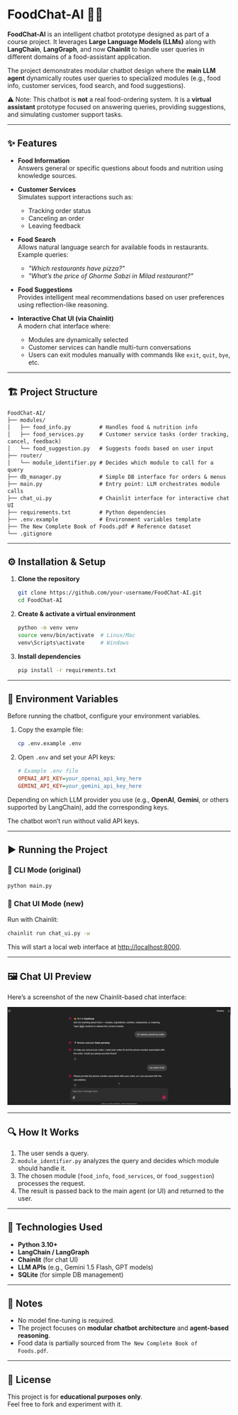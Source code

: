 # FoodChat-AI 🍴🤖

**FoodChat-AI** is an intelligent chatbot prototype designed as part of a course project. It leverages **Large Language Models (LLMs)** along with **LangChain**, **LangGraph**, and now **Chainlit** to handle user queries in different domains of a food-assistant application.  

The project demonstrates modular chatbot design where the **main LLM agent** dynamically routes user queries to specialized modules (e.g., food info, customer services, food search, and food suggestions).  

⚠️ Note: This chatbot is **not** a real food-ordering system. It is a **virtual assistant** prototype focused on answering queries, providing suggestions, and simulating customer support tasks.  

---

## ✨ Features

- **Food Information**  
  Answers general or specific questions about foods and nutrition using knowledge sources.  

- **Customer Services**  
  Simulates support interactions such as:  
  - Tracking order status  
  - Canceling an order  
  - Leaving feedback  

- **Food Search**  
  Allows natural language search for available foods in restaurants.  
  Example queries:  
  - *"Which restaurants have pizza?"*  
  - *"What’s the price of Ghorme Sabzi in Milad restaurant?"*  

- **Food Suggestions**  
  Provides intelligent meal recommendations based on user preferences using reflection-like reasoning.  

- **Interactive Chat UI (via Chainlit)**  
  A modern chat interface where:  
  - Modules are dynamically selected  
  - Customer services can handle multi-turn conversations  
  - Users can exit modules manually with commands like `exit`, `quit`, `bye`, etc.  

---

## 🏗 Project Structure

```
FoodChat-AI/
├── modules/
│   ├── food_info.py         # Handles food & nutrition info
│   ├── food_services.py     # Customer service tasks (order tracking, cancel, feedback)
│   └── food_suggestion.py   # Suggests foods based on user input
├── router/
│   └── module_identifier.py # Decides which module to call for a query
├── db_manager.py            # Simple DB interface for orders & menus
├── main.py                  # Entry point: LLM orchestrates module calls
├── chat_ui.py               # Chainlit interface for interactive chat UI
├── requirements.txt         # Python dependencies
├── .env.example             # Environment variables template
├── The New Complete Book of Foods.pdf # Reference dataset
└── .gitignore
```

---

## ⚙️ Installation & Setup

1. **Clone the repository**  
   ```bash
   git clone https://github.com/your-username/FoodChat-AI.git
   cd FoodChat-AI
   ```

2. **Create & activate a virtual environment**  
   ```bash
   python -m venv venv
   source venv/bin/activate  # Linux/Mac
   venv\Scripts\activate     # Windows
   ```

3. **Install dependencies**  
   ```bash
   pip install -r requirements.txt
   ```

---

## 🔑 Environment Variables

Before running the chatbot, configure your environment variables.  

1. Copy the example file:  
   ```bash
   cp .env.example .env
   ```

2. Open `.env` and set your API keys:  
   ```ini
   # Example .env file
   OPENAI_API_KEY=your_openai_api_key_here
   GEMINI_API_KEY=your_gemini_api_key_here
   ```

Depending on which LLM provider you use (e.g., **OpenAI**, **Gemini**, or others supported by LangChain), add the corresponding keys.  

The chatbot won’t run without valid API keys.  

---

## ▶️ Running the Project

### 🔹 CLI Mode (original)
```bash
python main.py
```

### 🔹 Chat UI Mode (new)
Run with Chainlit:
```bash
chainlit run chat_ui.py -w
```
This will start a local web interface at [http://localhost:8000](http://localhost:8000).  

---

## 🖼 Chat UI Preview

Here’s a screenshot of the new Chainlit-based chat interface:  


![Chat UI Preview](https://raw.githubusercontent.com/zaharamirzaei/FoodChat-AI/main/assets/chainlit2.png)


---

## 🔍 How It Works

1. The user sends a query.  
2. `module_identifier.py` analyzes the query and decides which module should handle it.  
3. The chosen module (`food_info`, `food_services`, or `food_suggestion`) processes the request.  
4. The result is passed back to the main agent (or UI) and returned to the user.  

---

## 🚀 Technologies Used

- **Python 3.10+**
- **LangChain / LangGraph**
- **Chainlit** (for chat UI)
- **LLM APIs** (e.g., Gemini 1.5 Flash, GPT models)
- **SQLite** (for simple DB management)

---

## 📌 Notes

- No model fine-tuning is required.  
- The project focuses on **modular chatbot architecture** and **agent-based reasoning**.  
- Food data is partially sourced from `The New Complete Book of Foods.pdf`.  

---

## 📜 License

This project is for **educational purposes only**.  
Feel free to fork and experiment with it.  
